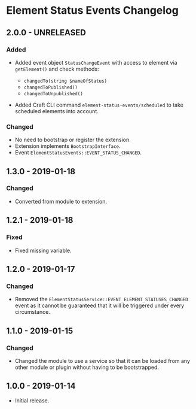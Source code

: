 # Element Status Events Changelog

## 2.0.0 - UNRELEASED
### Added
- Added event object `StatusChangeEvent` with access to element via `getElement()` and check methods:
    - `changedTo(string $nameOfStatus)`
    - `changedToPublished()`
    - `changedToUnpublished()`

- Added Craft CLI command `element-status-events/scheduled` to take scheduled elements into account.

### Changed
- No need to bootstrap or register the extension.
- Extension implements `BootstrapInterface`.
- Event `ElementStatusEvents::EVENT_STATUS_CHANGED`.

## 1.3.0 - 2019-01-18
### Changed
- Converted from module to extension.

## 1.2.1 - 2019-01-18
### Fixed
- Fixed missing variable.

## 1.2.0 - 2019-01-17
### Changed
- Removed the `ElementStatusService::EVENT_ELEMENT_STATUSES_CHANGED` event as it cannot be guaranteed that it will be triggered under every circumstance. 

## 1.1.0 - 2019-01-15
### Changed
- Changed the module to use a service so that it can be loaded from any other module or plugin without having to be bootstrapped.

## 1.0.0 - 2019-01-14
- Initial release.
